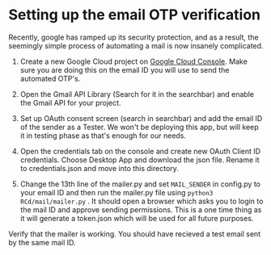 # Setting up the email OTP verification

Recently, google has ramped up its security protection, and as a result, the seemingly simple process of automating a mail is now insanely complicated.


1. Create a new Google Cloud project on [Google Cloud Console](https://console.cloud.google.com/). Make sure you are doing this on the email ID you will use to send the automated OTP's.

2. Open the Gmail API Library (Search for it in the searchbar) and enable the Gmail API for your project.

3. Set up OAuth consent screen (search in searchbar) and add the email ID of the sender as a Tester. We won't be deploying this app, but will keep it in testing phase as that's enough for our needs.

4. Open the credentials tab on the console and create new OAuth Client ID credentials. Choose Desktop App and download the json file. Rename it to credentials.json and move into this directory. 

5. Change the 13th line of the mailer.py and set `MAIL_SENDER` in config.py to your email ID and then run the mailer.py file using `python3 RCd/mail/mailer.py` . It should open a browser which asks you to login to the mail ID and approve sending permissions. This is a one time thing as it will generate a token.json which will be used for all future purposes.

Verify that the mailer is working. You should have recieved a test email sent by the same mail ID.

